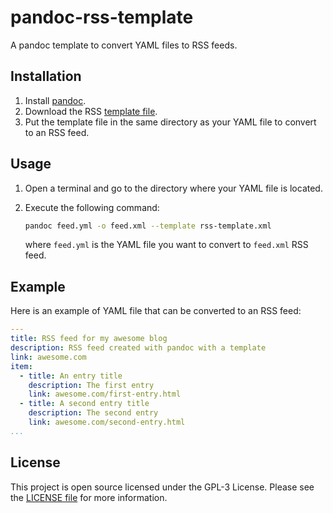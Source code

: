 # pandoc-rss-template

A pandoc template to convert YAML files to RSS feeds.

## Installation

1. Install [pandoc](http://pandoc.org).
2. Download the RSS [template file](rss-template.xml).
3. Put the template file in the same directory as your YAML file to convert to an RSS feed.

## Usage

1. Open a terminal and go to the directory where your YAML file is located.
2. Execute the following command:

    ```bash
    pandoc feed.yml -o feed.xml --template rss-template.xml
    ```

    where `feed.yml` is the YAML file you want to convert to `feed.xml` RSS feed.

## Example

Here is an example of YAML file that can be converted to an RSS feed:

```yaml
---
title: RSS feed for my awesome blog
description: RSS feed created with pandoc with a template
link: awesome.com
item:
  - title: An entry title
    description: The first entry
    link: awesome.com/first-entry.html
  - title: A second entry title
    description: The second entry
    link: awesome.com/second-entry.html
...
```

## License

This project is open source licensed under the GPL-3 License. Please see the [LICENSE file](LICENSE) for more information.
